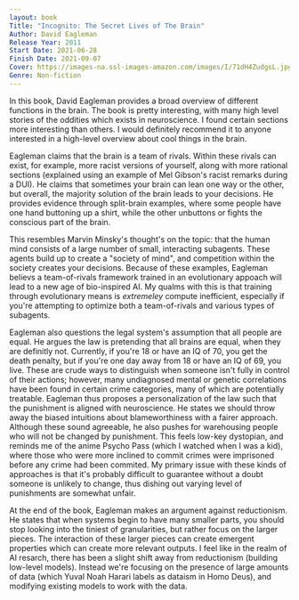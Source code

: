 ```yaml
---
layout: book
Title: "Incognito: The Secret Lives of The Brain"
Author: David Eagleman
Release Year: 2011
Start Date: 2021-06-28
Finish Date: 2021-09-07
Cover: https://images-na.ssl-images-amazon.com/images/I/71dH4ZudgsL.jpg
Genre: Non-fiction
---
```


In this book, David Eagleman provides a broad overview of different functions in the brain. The book is pretty interesting, with many high level stories of the oddities which exists in neuroscience. I found certain sections more interesting than others. I would definitely recommend it to anyone interested in a high-level overview about cool things in the brain.

Eagleman claims that the brain is a team of rivals. Within these rivals can exist, for example, more racist versions of yourself, along with more rational sections (explained using an example of Mel Gibson's racist remarks during a DUI). He claims that sometimes your brain can lean one way or the other, but overall, the majority solution of the brain leads to your decisions. He provides evidence through split-brain examples, where some people have one hand buttoning up a shirt, while the other unbuttons or fights the conscious part of the brain. 

This resembles Marvin Minsky's thought's on the topic: that the human mind consists of a large number of small, interacting subagents. These agents build up to create a "society of mind", and competition within the society creates your decisions. Because of these examples, Eagleman believs a team-of-rivals framework trained in an evolutionary appoach will lead to a new age of bio-inspired AI. My qualms with this is that training through evolutionary means is *extremeley* compute inefficient, especially if you're attempting to optimize both a team-of-rivals and various types of subagents.  

Eagleman also questions the legal system's assumption that all people are equal. He argues the law is pretending that all brains are equal, when they are definitly not. Currently, if you're 18 or have an IQ of 70, you get the death penalty, but if you're one day away from 18 or have an IQ of 69, you live. These are crude ways to distinguish when someone isn't fully in control of their actions; however, many undiagnosed mental or genetic correlations have been found in certain crime categories, many of which are potentially treatable. Eagleman thus proposes a personalization of the law such that the punishment is aligned with neuroscience. He states we should throw away the biased intuitions about blameworthiness with a fairer approach. Although these sound agreeable, he also pushes for warehousing people who will not be changed by punishment. This feels low-key dystopian, and reminds me of the anime Psycho Pass (which I watched when I was a kid), where those who were more inclined to commit crimes were imprisoned before any crime had been commited.  My primary issue with these kinds of approaches is that it's probably difficult to guarantee without a doubt someone is unlikely to change, thus dishing out varying level of punishments are somewhat unfair. 

At the end of the book, Eagleman makes an argument against reductionism. He states that when systems begin to have many smaller parts, you should stop looking into the tiniest of granularities, but rather focus on the larger pieces. The interaction of these larger pieces can create emergent properties which can create more relevant outputs. I feel like in the realm of AI resarch, there has been a slight shift away from reductionism (building low-level models). Instead we're focusing on the presence of large amounts of data (which Yuval Noah Harari labels as dataism in Homo Deus), and modifying existing models to work with the data.  
